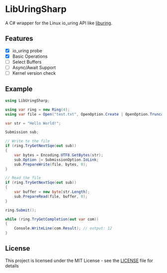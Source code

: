 # LibUringSharp

A C# wrapper for the Linux io_uring API like [liburing](https://github.com/axboe/liburing).

## Features

- [x] io_uring probe
- [x] Basic Operations
- [ ] Select Buffers
- [ ] Async/Await Support
- [ ] Kernel version check

## Example

```csharp
using LibUringSharp;

using var ring = new Ring(4);
using var file = Open("test.txt", OpenOption.Create | OpenOption.Truncate | OpenOption.ReadWrite, new FilePermissions());

var str = "Hello World!";

Submission sub;

// Write to the file
if (ring.TryGetNextSqe(out sub))
{
    var bytes = Encoding.UTF8.GetBytes(str);
    sub.Option |= SubmissionOption.IoLink;
    sub.PrepareWrite(file, bytes, 0);
}

// Read the file
if (ring.TryGetNextSqe(out sub))
{
    var buffer = new byte[str.Length];
    sub.PrepareRead(file, buffer, 0);
}

ring.Submit();

while (ring.TryGetCompletion(out var com))
{
    Console.WriteLine(com.Result); // output: 12
}
```

## License

This project is licensed under the MIT License - see the [LICENSE](LICENSE) file for details